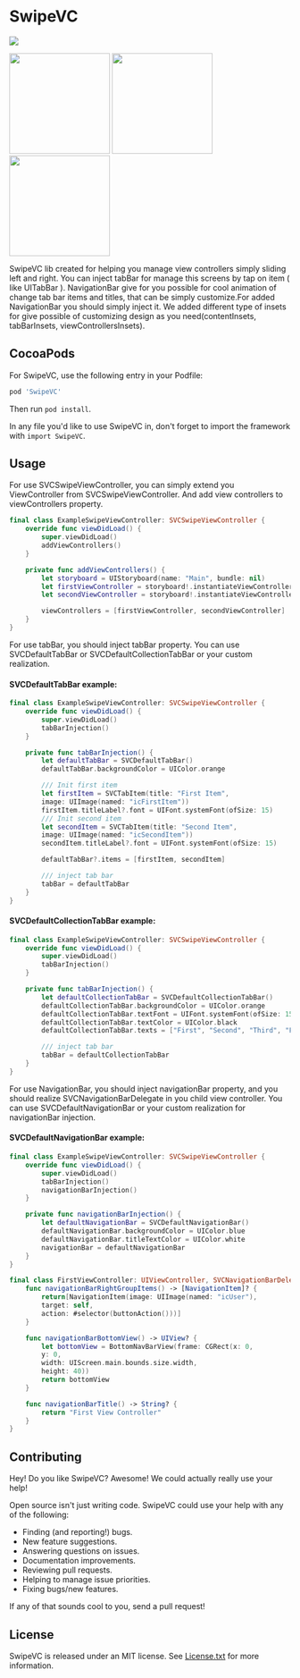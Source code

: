 # SwipeVC

![](https://github.com/Panevnyk/SwipeVC/blob/master/Images/Bounce_animator.gif)

<p>  
<img src="https://github.com/Panevnyk/SwipeVC/blob/master/Images/Bounce_animator.gif" width="180"> 
<img src="https://github.com/Panevnyk/SwipeVC/blob/master/Images/Bounce_animator.gif" width="180">
<img src="https://github.com/Panevnyk/SwipeVC/blob/master/Images/Bounce_animator.gif" width="180">
</p>

SwipeVC lib created for helping you manage view controllers simply sliding left and right.
You can inject tabBar for manage this screens by tap on item ( like UITabBar ).
NavigationBar give for you possible for cool animation of change tab bar items and titles, that can be simply customize.For added NavigationBar you should simply inject it.
We added different type of insets for give possible of customizing design as you need(contentInsets, tabBarInsets, viewControllersInsets).

## CocoaPods

For SwipeVC, use the following entry in your Podfile:

```rb
pod 'SwipeVC'
```

Then run `pod install`.

In any file you'd like to use SwipeVC in, don't forget to
import the framework with `import SwipeVC`.

## Usage

For use SVCSwipeViewController, you can simply extend you ViewController from SVCSwipeViewController. And add view controllers to viewControllers property.

```swift
final class ExampleSwipeViewController: SVCSwipeViewController {
    override func viewDidLoad() {
        super.viewDidLoad()
        addViewControllers()
    }

    private func addViewControllers() {
        let storyboard = UIStoryboard(name: "Main", bundle: nil)
        let firstViewController = storyboard!.instantiateViewController(withIdentifier: "FirstViewController") as! FirstViewController
        let secondViewController = storyboard!.instantiateViewController(withIdentifier: "SecondViewController") as! SecondViewController

        viewControllers = [firstViewController, secondViewController]
    }
}
```
For use tabBar, you should inject tabBar property. You can use SVCDefaultTabBar or SVCDefaultCollectionTabBar or your custom realization.

#### SVCDefaultTabBar example:
```swift
final class ExampleSwipeViewController: SVCSwipeViewController {
    override func viewDidLoad() {
        super.viewDidLoad()
        tabBarInjection()
    }

    private func tabBarInjection() {
        let defaultTabBar = SVCDefaultTabBar()
        defaultTabBar.backgroundColor = UIColor.orange

        /// Init first item
        let firstItem = SVCTabItem(title: "First Item",
        image: UIImage(named: "icFirstItem"))
        firstItem.titleLabel?.font = UIFont.systemFont(ofSize: 15)
        /// Init second item
        let secondItem = SVCTabItem(title: "Second Item",
        image: UIImage(named: "icSecondItem"))
        secondItem.titleLabel?.font = UIFont.systemFont(ofSize: 15)

        defaultTabBar?.items = [firstItem, secondItem]

        /// inject tab bar
        tabBar = defaultTabBar
    }
}
```

#### SVCDefaultCollectionTabBar example:
```swift
final class ExampleSwipeViewController: SVCSwipeViewController {
    override func viewDidLoad() {
        super.viewDidLoad()
        tabBarInjection()
    }

    private func tabBarInjection() {
        let defaultCollectionTabBar = SVCDefaultCollectionTabBar()
        defaultCollectionTabBar.backgroundColor = UIColor.orange
        defaultCollectionTabBar.textFont = UIFont.systemFont(ofSize: 15)
        defaultCollectionTabBar.textColor = UIColor.black
        defaultCollectionTabBar.texts = ["First", "Second", "Third", "Fourth"]

        /// inject tab bar
        tabBar = defaultCollectionTabBar
    }
}
```
For use NavigationBar, you should inject navigationBar property,  and you should realize SVCNavigationBarDelegate in you child view controller. You can use SVCDefaultNavigationBar or your custom realization for navigationBar injection.

#### SVCDefaultNavigationBar example:
```swift
final class ExampleSwipeViewController: SVCSwipeViewController {
    override func viewDidLoad() {
        super.viewDidLoad()
        tabBarInjection()
        navigationBarInjection()
    }

    private func navigationBarInjection() {
        let defaultNavigationBar = SVCDefaultNavigationBar()
        defaultNavigationBar.backgroundColor = UIColor.blue
        defaultNavigationBar.titleTextColor = UIColor.white
        navigationBar = defaultNavigationBar
    }
}

final class FirstViewController: UIViewController, SVCNavigationBarDelegate {
    func navigationBarRightGroupItems() -> [NavigationItem]? {
        return[NavigationItem(image: UIImage(named: "icUser"),
        target: self,
        action: #selector(buttonAction()))]
    }

    func navigationBarBottomView() -> UIView? {
        let bottomView = BottomNavBarView(frame: CGRect(x: 0,
        y: 0,
        width: UIScreen.main.bounds.size.width,
        height: 40))
        return bottomView
    }

    func navigationBarTitle() -> String? {
        return "First View Controller"
    }
}
```

## Contributing

Hey! Do you like SwipeVC? Awesome! We could actually really use your help!

Open source isn't just writing code. SwipeVC could use your help with any of the
following:

- Finding (and reporting!) bugs.
- New feature suggestions.
- Answering questions on issues.
- Documentation improvements.
- Reviewing pull requests.
- Helping to manage issue priorities.
- Fixing bugs/new features.

If any of that sounds cool to you, send a pull request!

## License

SwipeVC is released under an MIT license. See [License.txt](License.txt) for more information.
